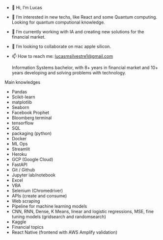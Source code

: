 - 👋 Hi, I’m Lucas
- 👀 I’m interested in new techs, like React and some Quantum computing. Looking for quantum computional knowledge.
- 🌱 I’m currently working with IA and creating new solutions for the financial market.
- 💞️ I’m looking to collaborate on mac apple silicon.
- 📫 How to reach me: lucasmsilvestre1@gmail.com

  Information Systems bachelor, with 8+ years in financial market and 10+ years developing and solving problems with technology.

Main knowledges
- Pandas
- Scikit-learn
- matplotlib
- Seaborn
- Facebook Prophet
- Bloomberg terminal
- tensorflow
- SQL
- packaging (python)
- Docker
- ML Ops
- Streamlit
- Heroku
- GCP (Google Cloud)
- FastAPI
- Git / Github
- Jupyter lab/notebook
- Excel
- VBA
- Selenium (Chromedriver)
- APIs (create and consume)
- Web scraping
- Pipeline for machine learning models
- CNN, RNN, Dense, K Means, linear and logistic regressions, MSE, fine tuning models (gridsearch and randomsearch)
- Kaggle
- Financial topics
- React Native (frontend with AWS Amplify validation)

<!---
atifumacaxi/atifumacaxi is a ✨ special ✨ repository because its `README.md` (this file) appears on your GitHub profile.
You can click the Preview link to take a look at your changes.
--->
